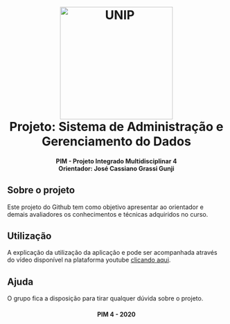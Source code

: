 <h1 align="center">
  <br>
  <img src="https://www.oabsv.org.br/wp-content/uploads/2020/03/logo-UNIP-1024x683.png" alt="UNIP" width="260">
  <br>
  Projeto: Sistema de Administração e Gerenciamento do Dados
  <br>
</h1>

<h4 align="center">PIM - Projeto Integrado Multidisciplinar 4<br>Orientador: José Cassiano Grassi Gunji</h4>


## Sobre o projeto

Este projeto do Github tem como objetivo apresentar ao orientador e demais avaliadores os conhecimentos e técnicas adquiridos no curso.

## Utilização

A explicação da utilização da aplicação e pode ser acompanhada através do vídeo disponível na plataforma youtube [clicando aqui](https://www.youtube.com).

## Ajuda

O grupo fica a disposição para tirar qualquer dúvida sobre o projeto.

<h4 align="center">PIM 4 - 2020</h4>